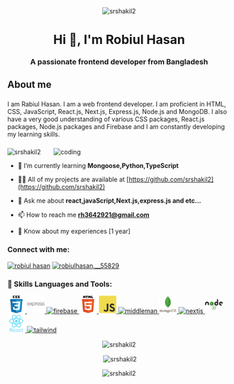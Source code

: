 <p align="center" hight="300"><img align="center" width="" hight="full" src="https://i.ibb.co.com/67PFM1QS/Screenshot-2025-02-05-142231.png" alt="srshakil2" /></p>

<h1 align="center">Hi 👋, I'm Robiul Hasan</h1>
<h3 align="center">A passionate frontend developer from Bangladesh</h3>

<h2 align="left">About me</h2>

###

<p align="left">I am Rabiul Hasan. I am a web frontend developer. I am proficient in HTML, CSS, JavaScript, React.js, Next.js, Express.js, Node.js and MongoDB. I also have a very good understanding of various CSS packages, React.js packages, Node.js packages and Firebase and I am constantly developing my learning skills.</p>

###

<img align="right" alt="coding" width="400" src="https://user-images.githubusercontent.com/55389276/140866485-8fb1c876-9a8f-4d6a-98dc-08c4981eaf70.gif"/>

<p align="left"> <img src="https://komarev.com/ghpvc/?username=srshakil2&label=Profile%20views&color=0e75b6&style=flat" alt="srshakil2" /> </p>

- 🌱 I’m currently learning **Mongoose,Python,TypeScript**

- 👨‍💻 All of my projects are available at [https://github.com/srshakil2](https://github.com/srshakil2)

- 💬 Ask me about **react,javaScript,Next.js,express.js and etc...**

- 📫 How to reach me **rh3642921@gmail.com**

- 📄 Know about my experiences [1 year]

<h3 align="left">Connect with me:</h3>
<p align="left">
<a href="https://fb.com/robiul hasan" target="blank"><img align="center" src="https://raw.githubusercontent.com/rahuldkjain/github-profile-readme-generator/master/src/images/icons/Social/facebook.svg" alt="robiul hasan" height="30" width="40" /></a>
<a href="https://discord.gg/robiulhasan.__55829" target="blank"><img align="center" src="https://raw.githubusercontent.com/rahuldkjain/github-profile-readme-generator/master/src/images/icons/Social/discord.svg" alt="robiulhasan.__55829" height="30" width="40" /></a>
</p>

### 🚀 Skills Languages and Tools:

<p align="left"> <a href="https://www.w3schools.com/css/" target="_blank" rel="noreferrer"> <img src="https://raw.githubusercontent.com/devicons/devicon/master/icons/css3/css3-original-wordmark.svg" alt="css3" width="40" height="40"/> </a> <a href="https://expressjs.com" target="_blank" rel="noreferrer"> <img src="https://raw.githubusercontent.com/devicons/devicon/master/icons/express/express-original-wordmark.svg" alt="express" width="40" height="40"/> </a> <a href="https://firebase.google.com/" target="_blank" rel="noreferrer"> <img src="https://www.vectorlogo.zone/logos/firebase/firebase-icon.svg" alt="firebase" width="40" height="40"/> </a> <a href="https://www.w3.org/html/" target="_blank" rel="noreferrer"> <img src="https://raw.githubusercontent.com/devicons/devicon/master/icons/html5/html5-original-wordmark.svg" alt="html5" width="40" height="40"/> </a> <a href="https://developer.mozilla.org/en-US/docs/Web/JavaScript" target="_blank" rel="noreferrer"> <img src="https://raw.githubusercontent.com/devicons/devicon/master/icons/javascript/javascript-original.svg" alt="javascript" width="40" height="40"/> </a> <a href="https://middlemanapp.com/" target="_blank" rel="noreferrer"> <img src="https://raw.githubusercontent.com/leungwensen/svg-icon/b84b3f3a3da329b7c1d02346865f8e98beb05413/dist/svg/logos/middleman.svg" alt="middleman" width="40" height="40"/> </a> <a href="https://www.mongodb.com/" target="_blank" rel="noreferrer"> <img src="https://raw.githubusercontent.com/devicons/devicon/master/icons/mongodb/mongodb-original-wordmark.svg" alt="mongodb" width="40" height="40"/> </a> <a href="https://nextjs.org/" target="_blank" rel="noreferrer"> <img src="https://cdn.worldvectorlogo.com/logos/nextjs-2.svg" alt="nextjs" width="40" height="40"/> </a> <a href="https://nodejs.org" target="_blank" rel="noreferrer"> <img src="https://raw.githubusercontent.com/devicons/devicon/master/icons/nodejs/nodejs-original-wordmark.svg" alt="nodejs" width="40" height="40"/> </a> <a href="https://reactjs.org/" target="_blank" rel="noreferrer"> <img src="https://raw.githubusercontent.com/devicons/devicon/master/icons/react/react-original-wordmark.svg" alt="react" width="40" height="40"/> </a> <a href="https://tailwindcss.com/" target="_blank" rel="noreferrer"> <img src="https://www.vectorlogo.zone/logos/tailwindcss/tailwindcss-icon.svg" alt="tailwind" width="40" height="40"/> </a> </p>


<p align="center"><img align="center" src="https://github-readme-stats.vercel.app/api/top-langs?username=srshakil2&show_icons=true&locale=en&layout=compact" alt="srshakil2" /></p>

<p align="center">&nbsp;<img align="center" src="https://github-readme-stats.vercel.app/api?username=srshakil2&show_icons=true&locale=en" alt="srshakil2" /></p>

<p align="center"><img align="center" src="https://github-readme-streak-stats.herokuapp.com/?user=srshakil2&" alt="srshakil2" /></p>

